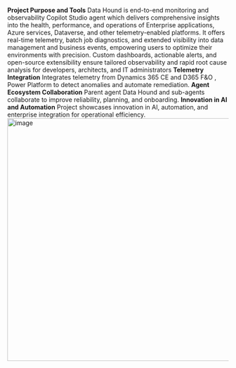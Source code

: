 **Project Purpose and Tools**
Data Hound is end-to-end monitoring and observability Copilot Studio agent which delivers comprehensive insights into the health, performance, and operations of Enterprise applications, Azure services, Dataverse, and other telemetry-enabled platforms. It offers real-time telemetry, batch job diagnostics, and extended visibility into data management and business events, empowering users to optimize their environments with precision. Custom dashboards, actionable alerts, and open-source extensibility ensure tailored observability and rapid root cause analysis for developers, architects, and IT administrators
**Telemetry Integration**
Integrates telemetry from Dynamics 365 CE and D365 F&O , Power Platform to detect anomalies and automate remediation.
**Agent Ecosystem Collaboration**
Parent agent Data Hound and sub-agents collaborate to improve reliability, planning, and onboarding.
**Innovation in AI and Automation**
Project showcases innovation in AI, automation, and enterprise integration for operational efficiency.
<img width="9035" height="553" alt="image" src="https://github.com/user-attachments/assets/53610ca5-8075-4b05-bb95-5530a934f60a" />
